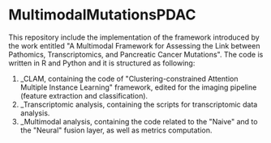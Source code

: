 # MultimodalMutationsPDAC
This repository include the implementation of the framework introduced by the work entitled "A Multimodal Framework for Assessing the Link between Pathomics, Transcriptomics, and Pancreatic Cancer Mutations".
The code is written in R and Python and it is structured as following:
1. _CLAM, containing the code of "Clustering-constrained Attention Multiple Instance Learning" framework, edited for the imaging pipeline (feature extraction and classification).
2. _Transcriptomic analysis, containing the scripts for transcriptomic data analysis.
3. _Multimodal analysis, containing the code related to the "Naive" and to the "Neural" fusion layer, as well as metrics computation.
